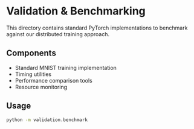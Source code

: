 # Validation & Benchmarking

This directory contains standard PyTorch implementations to benchmark against our distributed training approach.

## Components
- Standard MNIST training implementation
- Timing utilities
- Performance comparison tools
- Resource monitoring

## Usage
```bash
python -m validation.benchmark
``` 